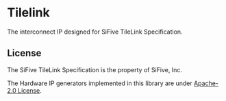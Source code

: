 # Tilelink

The interconnect IP designed for SiFive TileLink Specification.

## License

The SiFive TileLink Specification is the property of SiFive, Inc.

The Hardware IP generators implemented in this library are under [Apache-2.0 License](https://opensource.org/licenses/Apache-2.0).
